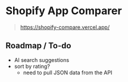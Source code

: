 # Shopify App Comparer

> https://shopify-compare.vercel.app/

## Roadmap / To-do

- AI search suggestions
- sort by rating?
  - need to pull JSON data from the API
